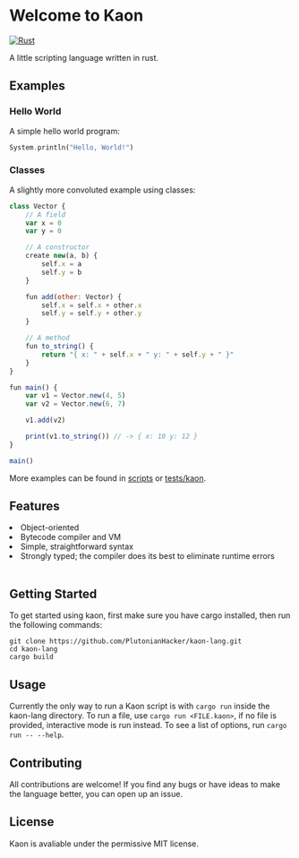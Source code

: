 # Welcome to Kaon

[![Rust](https://github.com/PlutonianHacker/kaon-lang/actions/workflows/rust.yml/badge.svg)](https://github.com/PlutonianHacker/kaon-lang/actions/workflows/rust.yml)

A little scripting language written in rust.

## Examples

### Hello World

A simple hello world program:
```rust
System.println("Hello, World!")
```
### Classes

A slightly more convoluted example using classes:
```javascript
class Vector {
    // A field
    var x = 0
    var y = 0

    // A constructor
    create new(a, b) {
        self.x = a
        self.y = b
    } 

    fun add(other: Vector) {
        self.x = self.x + other.x
        self.y = self.y + other.y
    }

    // A method
    fun to_string() {
        return "{ x: " + self.x + " y: " + self.y + " }"  
    }
}

fun main() {
    var v1 = Vector.new(4, 5)
    var v2 = Vector.new(6, 7)

    v1.add(v2)

    print(v1.to_string()) // -> { x: 10 y: 12 }
}

main()
```

More examples can be found in <a href="scripts/">scripts</a> or <a href="tests/kaon/">tests/kaon</a>.

## Features 

<li>Object-oriented</li>
<li>Bytecode compiler and VM</li>
<li>Simple, straightforward syntax</li>
<li>Strongly typed; the compiler does its best to eliminate runtime errors</li>
<br>

## Getting Started
To get started using kaon, first make sure you have cargo installed, then run the following commands:
```console
git clone https://github.com/PlutonianHacker/kaon-lang.git
cd kaon-lang
cargo build
```
## Usage
Currently the only way to run a Kaon script is with `cargo run` inside the kaon-lang directory. 
To run a file, use `cargo run <FILE.kaon>`, if no file is provided, interactive mode is run instead. To see a list of options, run `cargo run -- --help`.

## Contributing
All contributions are welcome! If you find any bugs or have ideas to make the language better, you can open up an issue. 

## License
Kaon is avaliable under the permissive MIT license. 
